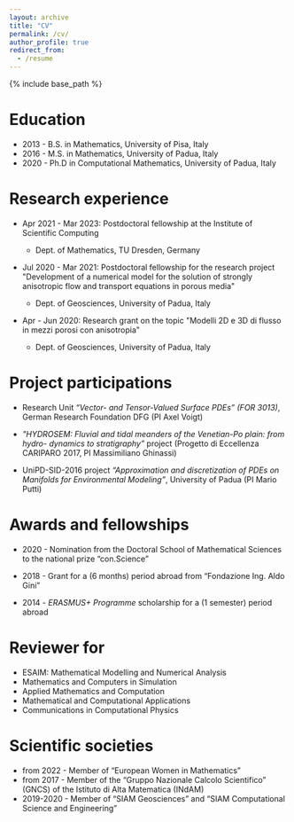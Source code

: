 ```yaml
---
layout: archive
title: "CV"
permalink: /cv/
author_profile: true
redirect_from:
  - /resume
---
```


{% include base_path %}

Education
======
* 2013 - B.S. in Mathematics, University of Pisa, Italy 
* 2016 - M.S. in Mathematics, University of Padua, Italy
* 2020 - Ph.D in Computational Mathematics, University of Padua, Italy 

Research experience
=====
* Apr 2021 - Mar 2023: Postdoctoral fellowship at the Institute of Scientific Computing
  * Dept. of Mathematics, TU Dresden, Germany

* Jul 2020 - Mar 2021: Postdoctoral fellowship for the research project "Development of a numerical model for the solution of strongly anisotropic flow and transport equations in porous media"
  * Dept. of Geosciences, University of Padua, Italy

* Apr - Jun 2020: Research grant on the topic "Modelli 2D e 3D di flusso in mezzi porosi con anisotropia"
  * Dept. of Geosciences, University of Padua, Italy

Project participations
=====
* Research Unit <em>“Vector- and Tensor-Valued Surface PDEs” (FOR 3013)</em>, German Research Foundation DFG (PI Axel Voigt)

* <em>"HYDROSEM: Fluvial and tidal meanders of the Venetian-Po plain: from hydro- dynamics to stratigraphy”</em> project (Progetto di Eccellenza CARIPARO 2017, PI Massimiliano Ghinassi)

* UniPD-SID-2016 project <em>“Approximation and discretization of PDEs on Manifolds for Environmental Modeling”</em>, University of Padua (PI Mario Putti)

Awards and fellowships
=====
* 2020 - Nomination from the Doctoral School of Mathematical Sciences to the national prize “con.Science”

* 2018 - Grant for a (6 months) period abroad from “Fondazione Ing. Aldo Gini”

* 2014 - <em>ERASMUS+ Programme</em> scholarship for a (1 semester) period abroad

Reviewer for
=====
* ESAIM: Mathematical Modelling and Numerical Analysis
* Mathematics and Computers in Simulation
* Applied Mathematics and Computation
* Mathematical and Computational Applications
* Communications in Computational Physics

Scientific societies
=====
* from 2022 - Member of “European Women in Mathematics”
* from 2017 - Member of the “Gruppo Nazionale Calcolo Scientifico” (GNCS) of the Istituto di Alta Matematica (INdAM)
* 2019-2020 - Member of “SIAM Geosciences” and “SIAM Computational Science and Engineering”
